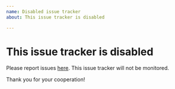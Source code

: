 ```yaml
---
name: Disabled issue tracker
about: This issue tracker is disabled

---
```


# This issue tracker is disabled

Please report issues [here](https://github.com/athombv/homey/issues). This issue tracker will not be monitored.

Thank you for your cooperation!
